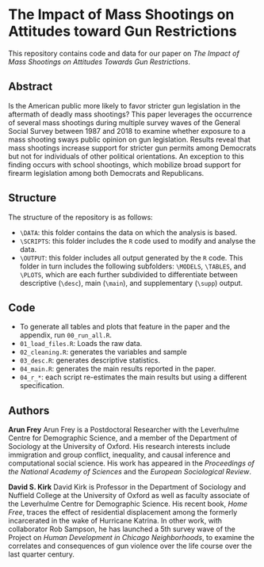 # The Impact of Mass Shootings on Attitudes toward Gun Restrictions

This repository contains code and data for our paper on _The Impact of Mass Shootings on Attitudes Towards Gun Restrictions_. 

## Abstract
Is the American public more likely to favor stricter gun legislation in the aftermath of deadly mass shootings? This paper leverages the occurrence of several mass shootings during multiple survey waves of the General Social Survey between 1987 and 2018 to examine whether exposure to a mass shooting sways public opinion on gun legislation. Results reveal that mass shootings increase support for stricter gun permits among Democrats but not for individuals of other political orientations. An exception to this finding occurs with school shootings, which mobilize broad support for firearm legislation among both Democrats and Republicans.


## Structure

The structure of the repository is as follows:
* `\DATA`: this folder contains the data on which the analysis is based. 
* `\SCRIPTS`: this folder includes the `R` code used to modify and analyse the data. 
* `\OUTPUT`: this folder includes all output generated by the `R` code. This folder in turn includes the following subfolders: `\MODELS`, `\TABLES`, and `\PLOTS`, which are each further subdivided to differentiate between descriptive (`\desc`), main (`\main`), and supplementary (`\supp`) output. 

## Code 
* To generate all tables and plots that feature in the paper and the appendix, run `00_run_all.R`. 
* `01_load_files.R`: Loads the raw data. 
* `02_cleaning.R`: generates the variables and sample
* `03_desc.R`: generates descriptive statistics. 
* `04_main.R`: generates the main results reported in the paper. 
* `04_r_*`: each script re-estimates the main results but using a different specification. 


## Authors

__Arun Frey__
Arun Frey is a Postdoctoral Researcher with the Leverhulme Centre for Demographic Science, and a member of the Department of Sociology at the University of Oxford. His research interests include immigration and group conflict, inequality, and causal inference and computational social science. His work has appeared in the _Proceedings of the National Academy of Sciences_ and the _European Sociological Review_. 

__David S. Kirk__
David Kirk is Professor in the Department of Sociology and Nuffield College at the University of Oxford as well as faculty associate of the Leverhulme Centre for Demographic Science. His recent book, _Home Free_, traces the effect of residential displacement among the formerly incarcerated in the wake of Hurricane Katrina. In other work, with collaborator Rob Sampson, he has launched a 5th survey wave of the Project on _Human Development in Chicago Neighborhoods_, to examine the correlates and consequences of gun violence over the life course over the last quarter century.

